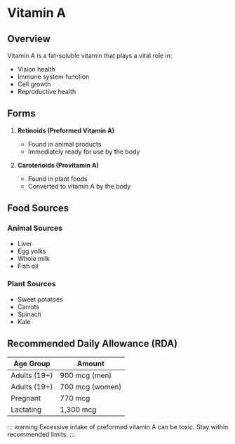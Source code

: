 # Vitamin A

## Overview

Vitamin A is a fat-soluble vitamin that plays a vital role in:

- Vision health
- Immune system function
- Cell growth
- Reproductive health

## Forms

1. **Retinoids (Preformed Vitamin A)**

   - Found in animal products
   - Immediately ready for use by the body

2. **Carotenoids (Provitamin A)**
   - Found in plant foods
   - Converted to vitamin A by the body

## Food Sources

### Animal Sources

- Liver
- Egg yolks
- Whole milk
- Fish oil

### Plant Sources

- Sweet potatoes
- Carrots
- Spinach
- Kale

## Recommended Daily Allowance (RDA)

| Age Group    | Amount          |
| ------------ | --------------- |
| Adults (19+) | 900 mcg (men)   |
| Adults (19+) | 700 mcg (women) |
| Pregnant     | 770 mcg         |
| Lactating    | 1,300 mcg       |

::: warning
Excessive intake of preformed vitamin A can be toxic. Stay within recommended limits.
:::
